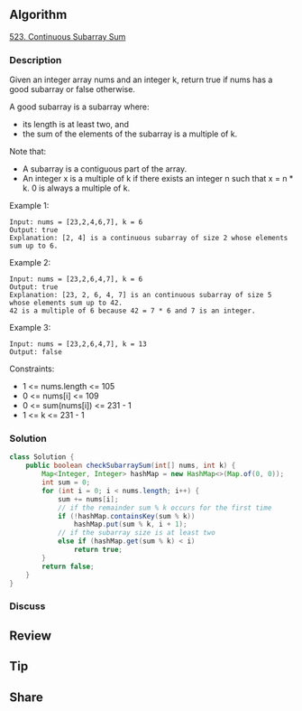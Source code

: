 ## Algorithm

[523. Continuous Subarray Sum](https://leetcode.com/problems/continuous-subarray-sum/)

### Description

Given an integer array nums and an integer k, return true if nums has a good subarray or false otherwise.

A good subarray is a subarray where:

- its length is at least two, and
- the sum of the elements of the subarray is a multiple of k.

Note that:

- A subarray is a contiguous part of the array.
- An integer x is a multiple of k if there exists an integer n such that x = n * k. 0 is always a multiple of k.


Example 1:

```
Input: nums = [23,2,4,6,7], k = 6
Output: true
Explanation: [2, 4] is a continuous subarray of size 2 whose elements sum up to 6.
```

Example 2:

```
Input: nums = [23,2,6,4,7], k = 6
Output: true
Explanation: [23, 2, 6, 4, 7] is an continuous subarray of size 5 whose elements sum up to 42.
42 is a multiple of 6 because 42 = 7 * 6 and 7 is an integer.
```

Example 3:

```
Input: nums = [23,2,6,4,7], k = 13
Output: false
```

Constraints:

- 1 <= nums.length <= 105
- 0 <= nums[i] <= 109
- 0 <= sum(nums[i]) <= 231 - 1
- 1 <= k <= 231 - 1

### Solution

```java
class Solution {
    public boolean checkSubarraySum(int[] nums, int k) {
        Map<Integer, Integer> hashMap = new HashMap<>(Map.of(0, 0));
        int sum = 0;
        for (int i = 0; i < nums.length; i++) {
            sum += nums[i];
            // if the remainder sum % k occurs for the first time
            if (!hashMap.containsKey(sum % k))
                hashMap.put(sum % k, i + 1);
            // if the subarray size is at least two
            else if (hashMap.get(sum % k) < i)
                return true;
        }
        return false;
    }
}
```

### Discuss

## Review


## Tip


## Share
